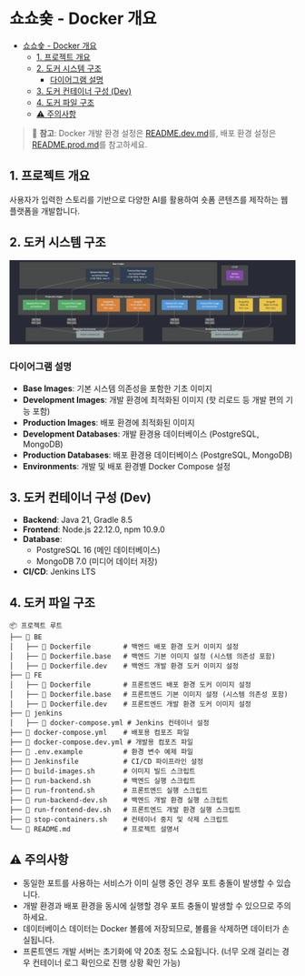 # 쇼쇼숓 - Docker 개요

- [쇼쇼숓 - Docker 개요](#쇼쇼숓---docker-개요)
  - [1. 프로젝트 개요](#1-프로젝트-개요)
  - [2. 도커 시스템 구조](#2-도커-시스템-구조)
    - [다이어그램 설명](#다이어그램-설명)
  - [3. 도커 컨테이너 구성 (Dev)](#3-도커-컨테이너-구성-dev)
  - [4. 도커 파일 구조](#4-도커-파일-구조)
  - [⚠️ 주의사항](#️-주의사항)

> 📝 **참고**: Docker 개발 환경 설정은 [README.dev.md](README.dev.md)를, 배포 환경 설정은 [README.prod.md](README.prod.md)를 참고하세요.

## 1. 프로젝트 개요
사용자가 입력한 스토리를 기반으로 다양한 AI를 활용하여 숏폼 콘텐츠를 제작하는 웹 플랫폼을 개발합니다.

## 2. 도커 시스템 구조
<img src='./PROJECT_IMAGES/docker-architecture.png'>

### 다이어그램 설명
- **Base Images**: 기본 시스템 의존성을 포함한 기초 이미지
- **Development Images**: 개발 환경에 최적화된 이미지 (핫 리로드 등 개발 편의 기능 포함)
- **Production Images**: 배포 환경에 최적화된 이미지
- **Development Databases**: 개발 환경용 데이터베이스 (PostgreSQL, MongoDB)
- **Production Databases**: 배포 환경용 데이터베이스 (PostgreSQL, MongoDB)
- **Environments**: 개발 및 배포 환경별 Docker Compose 설정

## 3. 도커 컨테이너 구성 (Dev)
- **Backend**: Java 21, Gradle 8.5
- **Frontend**: Node.js 22.12.0, npm 10.9.0
- **Database**: 
  - PostgreSQL 16 (메인 데이터베이스)
  - MongoDB 7.0 (미디어 데이터 저장)
- **CI/CD**: Jenkins LTS

## 4. 도커 파일 구조
```
📦 프로젝트 루트
├── 📂 BE
│   ├── 📄 Dockerfile        # 백엔드 배포 환경 도커 이미지 설정
│   ├── 📄 Dockerfile.base   # 백엔드 기본 이미지 설정 (시스템 의존성 포함)
│   ├── 📄 Dockerfile.dev    # 백엔드 개발 환경 도커 이미지 설정
├── 📂 FE
│   ├── 📄 Dockerfile        # 프론트엔드 배포 환경 도커 이미지 설정
│   ├── 📄 Dockerfile.base   # 프론트엔드 기본 이미지 설정 (시스템 의존성 포함)
│   ├── 📄 Dockerfile.dev    # 프론트엔드 개발 환경 도커 이미지 설정
├── 📂 jenkins
│   ├── 📄 docker-compose.yml # Jenkins 컨테이너 설정
├── 📄 docker-compose.yml    # 배포용 컴포즈 파일
├── 📄 docker-compose.dev.yml # 개발용 컴포즈 파일
├── 📄 .env.example          # 환경 변수 예제 파일
├── 📄 Jenkinsfile           # CI/CD 파이프라인 설정
├── 📄 build-images.sh       # 이미지 빌드 스크립트
├── 📄 run-backend.sh        # 백엔드 실행 스크립트
├── 📄 run-frontend.sh       # 프론트엔드 실행 스크립트
├── 📄 run-backend-dev.sh    # 백엔드 개발 환경 실행 스크립트
├── 📄 run-frontend-dev.sh   # 프론트엔드 개발 환경 실행 스크립트
├── 📄 stop-containers.sh    # 컨테이너 중지 및 삭제 스크립트
└── 📄 README.md             # 프로젝트 설명서
``` 

## ⚠️ 주의사항

- 동일한 포트를 사용하는 서비스가 이미 실행 중인 경우 포트 충돌이 발생할 수 있습니다.
- 개발 환경과 배포 환경을 동시에 실행할 경우 포트 충돌이 발생할 수 있으므로 주의하세요.
- 데이터베이스 데이터는 Docker 볼륨에 저장되므로, 볼륨을 삭제하면 데이터가 손실됩니다.
- 프론트엔드 개발 서버는 초기화에 약 20초 정도 소요됩니다. (너무 오래 걸리는 경우 컨테이너 로그 확인으로 진행 상황 확인 가능)